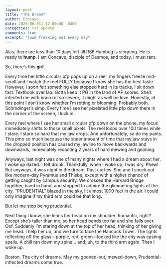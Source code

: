 ```yaml
---
layout: post
title: "The Dream"
author: Concave
date: 2025-06-011 17:00:00 -0400
categories: rsi update
comments: true
excerpt: "lowk freaking out every day"
---
```


Alas, there are less than 10 days left till RSI! Humbug is vibrating. He is ready to **hump**. I am Concave, disciple of Desmos, and today, I must rant. 

So, there’s this **girl**. 

Every time her little circular pfp pops up on a reel, my fingers freeze mid-scroll and I watch the reel FULLY because I know she has the best taste. However, I soon felt something else stopped hard in its tracks. I sit down fast. Textbook over lap. Gotta keep it PG in the land of AP scores. She’s infected me with brain rot so severe, it might as well be love. Honestly, at this point I don’t know whether I’m rotting or blooming. Probably both. Schrödinger’s simp. Every time I see her pixelated little pfp down there in the corner of the screen, I lock in.

Every reel where I see her small circular pfp down on the phone, my focus immediately shifts to those small pixels. The reel loops over 100 times while I stare. I stare so hard that my jaw drops. And unfortunately, so do my pants. This pmo so much because the sheer amount of time that my jaw stays in the dropped position has caused my jawline to move backwards and downwards, immediately redacting 2 years of hard mewing and gooning. 

Anyways, last night was one of many nights where I had a dream about her. I woke up dazed. I felt drunk. Thankfully, when I woke up, I was dry. Phew! But anyways, it was night in the dream. Past curfew. She and I snuck out like modern-day Pyramus and Thisbe, except with a higher chance of getting caught by campus security. We crossed the Harvard Bridge together, hand in hand, and stopped to admire the glimmering lights of the city. "PRUDENTIAL" blazed in the sky, lit almost 1000 feet in the air. I could only imagine if my third arm could be that long.

But let me stop being prudential.

Next thing I know, she leans her head on my shoulder. Romantic, right? Except she’s taller than me, so her head bends too far and she falls over. Oof. Suddenly I’m staring down at the top of her head, thinking of her giving me head. I help her up, and we turn to face the Hancock Tower. The lights reflecting off the glass—purple, red, green—looked like the city was casting spells. A chill ran down my spine... and, uh, to the third arm again. Then I woke up.

Boston. The city of dreams. May my gooned-out, mewed-down, Prudential-inflected dreams come true.
